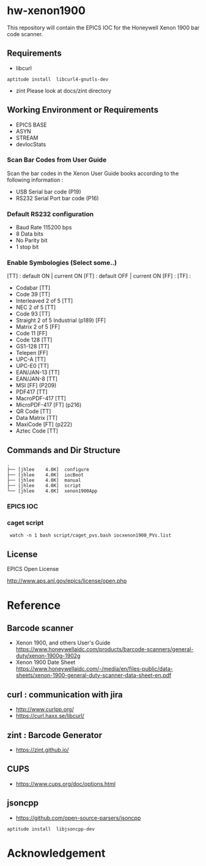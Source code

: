 # hw-xenon1900
This repository will contain the EPICS IOC for the Honeywell Xenon 1900 bar code scanner. 


## Requirements

* libcurl

```
aptitude install  libcurl4-gnutls-dev

```

* zint
Please look at docs/zint directory


## Working Environment or Requirements

* EPICS BASE 
* ASYN
* STREAM
* devIocStats

### Scan Bar Codes from User Guide

Scan the bar codes in the Xenon User Guide books according to the following information :
* USB Serial bar code (P19)
* RS232 Serial Port bar code (P16)

### Default RS232 configuration
* Baud Rate 115200 bps
* 8 Data bits
* No Parity bit
* 1 stop bit

### Enable Symbologies (Select some..)
[TT] : default ON  | current ON
[FT] : default OFF | current ON
[FF] :
[TF] :

* Codabar [TT]
* Code 39 [TT]
* Interleaved 2 of 5 [TT]
* NEC 2 of 5 [TT]
* Code 93 [TT]
* Straight 2 of 5 Industrial (p189) [FF]
* Matrix 2 of 5 [FF]
* Code 11 [FF]
* Code 128 [TT]
* GS1-128 [TT]
* Telepen [FF]
* UPC-A   [TT]
* UPC-E0  [TT]
* EAN/JAN-13 [TT]
* EAN/JAN-8 [TT]
* MSI       [FF] (P209)
* PDF417    [TT]
* MacroPDF-417 [TT]
* MicroPDF-417 [FT] (p216)
* QR Code  [TT]
* Data Matrix [TT]
* MaxiCode [FT] (p222)
* Aztec Code [TT] 

## Commands and Dir Structure

```
.
├── [jhlee    4.0K]  configure
├── [jhlee    4.0K]  iocBoot
├── [jhlee    4.0K]  manual
├── [jhlee    4.0K]  script
└── [jhlee    4.0K]  xenon1900App
```

### EPICS IOC

### caget script
```
 watch -n 1 bash script/caget_pvs.bash iocxenon1900_PVs.list
```
## License
EPICS Open License

http://www.aps.anl.gov/epics/license/open.php


# Reference
## Barcode scanner
* Xenon 1900, and others User's Guide <br />
  https://www.honeywellaidc.com/products/barcode-scanners/general-duty/xenon-1900g-1902g
* Xenon 1900 Date Sheet <br />
  https://www.honeywellaidc.com/-/media/en/files-public/data-sheets/xenon-1900-general-duty-scanner-data-sheet-en.pdf

## curl : communication with jira
* http://www.curlpp.org/
* https://curl.haxx.se/libcurl/

## zint : Barcode Generator 
* https://zint.github.io/

## CUPS
* https://www.cups.org/doc/options.html


## jsoncpp

* https://github.com/open-source-parsers/jsoncpp
```
aptitude install  libjsoncpp-dev
```

# Acknowledgement

